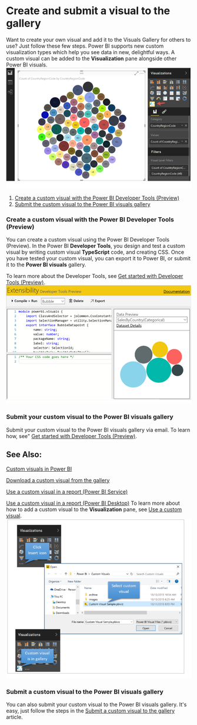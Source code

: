 <properties
   pageTitle="Create and submit a visual to the gallery "
   description="Create and submit a visual to the gallery "
   services="powerbi"
   documentationCenter=""
   authors="mihart"
   manager="mblythe"
   editor=""
   tags=""/>

<tags
   ms.service="powerbi"
   ms.devlang="NA"
   ms.topic="article"
   ms.tgt_pltfrm="NA"
   ms.workload="powerbi"
   ms.date="11/03/2015"
   ms.author="mihart"/>

# Create and submit a visual to the gallery  

Want to create your own visual and add it to the Visuals Gallery for others to use?  Just follow these few steps.
Power BI supports new custom visualization types which help you see data in new, delightful ways. A custom visual can be added to the **Visualization** pane alongside other Power BI visuals.  
![](media/powerbi-custom-visuals-create-for-the-gallery/example_viz.png)

1.   [Create a custom visual with the Power BI Developer Tools (Preview)](#devtools)
2.   [Submit the custom visual to the Power BI visuals gallery](#submit)

### Create a custom visual with the Power BI Developer Tools (Preview)  
<a name="devtools"></a>You can create a custom visual using the Power BI Developer Tools (Preview). In the Power BI **Developer Tools**, you design and test a custom visual by writing custom visual **TypeScript** code, and creating CSS. Once you have tested your custom visual, you can export it to Power BI, or submit it to the **Power BI visuals** gallery.

To learn more about the Developer Tools, see [Get started with Developer Tools (Preview)](https://support.powerbi.com/knowledgebase/articles/722121).  
![](media/powerbi-custom-visuals-create-for-the-gallery/DevToolsExample.png)

### Submit your custom visual to the Power BI visuals gallery  
<a name="submit"></a>Submit your custom visual to the Power BI visuals gallery via email. To learn how, see" [Get started with Developer Tools (Preview)](https://support.powerbi.com/knowledgebase/articles/722121).  

## See Also:
[Custom visuals in Power BI](powerbi-custom-visuals.md)

[Download a custom visual from the gallery](powerbi-custom-visuals-download-from-the-gallery.md)

[Use a custom visual in a report (Power BI Service)](powerbi-custom-visuals-add-to-report.md)

[Use a custom visual in a report (Power BI Desktop)](powerbi-custom-visuals-use.md)
To learn more about how to add a custom visual to the **Visualization** pane, see [Use a custom visual](https://support.powerbi.com/knowledgebase/articles/750216).  
![](media/powerbi-custom-visuals-create-for-the-gallery/insert_to_use.png)

### Submit a custom visual to the Power BI visuals gallery  
You can also submit your custom visual to the Power BI visuals gallery. It's easy, just follow the steps in the [Submit a custom visual to the gallery](https://support.powerbi.com/knowledgebase/articles/751899) article.
